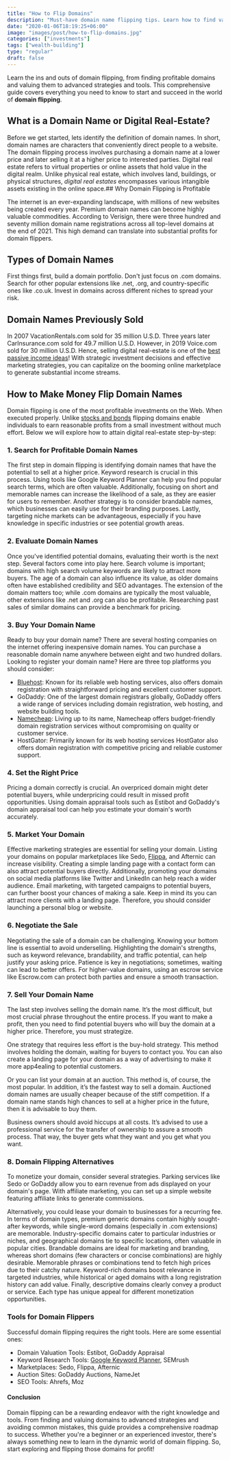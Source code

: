 ```yaml
---
title: "How to Flip Domains"
description: "Must-have domain name flipping tips. Learn how to find valuable domains, boost their appeal, and resell digital real estate for steady profits."
date: "2020-01-06T18:19:25+06:00"
image: "images/post/how-to-flip-domains.jpg"
categories: ["investments"]
tags: ["wealth-building"]
type: "regular"
draft: false
---
```


Learn the ins and outs of domain flipping, from finding profitable domains and valuing them to advanced strategies and tools. This comprehensive guide covers everything you need to know to start and succeed in the world of **domain flipping**.

## What is a Domain Name or Digital Real-Estate?

Before we get started, lets identify the definition of domain names. In short, domain names are characters that conveniently direct people to a website. The domain flipping process involves purchasing a domain name at a lower price and later selling it at a higher price to interested parties. Digital real estate refers to virtual properties or online assets that hold value in the digital realm. Unlike physical real estate, which involves land, buildings, or physical structures, _digital real estates_ encompasses various intangible assets existing in the online space.## Why Domain Flipping is Profitable

The internet is an ever-expanding landscape, with millions of new websites being created every year. Premium domain names can become highly valuable commodities. According to Verisign, there were three hundred and seventy million domain name registrations across all top-level domains at the end of 2021. This high demand can translate into substantial profits for domain flippers.

## Types of Domain Names

First things first, build a domain portfolio. Don't just focus on .com domains. Search for other popular extensions like .net, .org, and country-specific ones like .co.uk. Invest in domains across different niches to spread your risk.

## Domain Names Previously Sold

In 2007 VacationRentals.com sold for 35 million U.S.D. Three years later CarInsurance.com sold for 49.7 million U.S.D. However, in 2019 Voice.com sold for 30 million U.S.D. Hence, selling digital real-estate is one of the [best passive income ideas](/blog/passive-income-investments/)! With strategic investment decisions and effective marketing strategies, you can capitalize on the booming online marketplace to generate substantial income streams.

## How to Make Money Flip Domain Names

Domain flipping is one of the most profitable investments on the Web. When executed properly. Unlike [stocks and bonds](/blog/stocks-vs-bonds/) flipping domains enable individuals to earn reasonable profits from a small investment without much effort. Below we will explore how to attain digital real-estate step-by-step:

### 1. Search for Profitable Domain Names

The first step in domain flipping is identifying domain names that have the potential to sell at a higher price. Keyword research is crucial in this process. Using tools like Google Keyword Planner can help you find popular search terms, which are often valuable. Additionally, focusing on short and memorable names can increase the likelihood of a sale, as they are easier for users to remember. Another strategy is to consider brandable names, which businesses can easily use for their branding purposes. Lastly, targeting niche markets can be advantageous, especially if you have knowledge in specific industries or see potential growth areas.

### 2. Evaluate Domain Names

Once you've identified potential domains, evaluating their worth is the next step. Several factors come into play here. Search volume is important; domains with high search volume keywords are likely to attract more buyers. The age of a domain can also influence its value, as older domains often have established credibility and SEO advantages. The extension of the domain matters too; while .com domains are typically the most valuable, other extensions like .net and .org can also be profitable. Researching past sales of similar domains can provide a benchmark for pricing.

### 3. Buy Your Domain Name

Ready to buy your domain name? There are several hosting companies on the internet offering inexpensive domain names. You can purchase a reasonable domain name anywhere between eight and two hundred dollars. Looking to register your domain name? Here are three top platforms you should consider:

- [Bluehost](https://bluehost.sjv.io/c/3661625/1749331/11352): Known for its reliable web hosting services, also offers domain registration with straightforward pricing and excellent customer support.
- GoDaddy: One of the largest domain registrars globally, GoDaddy offers a wide range of services including domain registration, web hosting, and website building tools.
- [Namecheap](https://namecheap.pxf.io/g1ORqO): Living up to its name, Namecheap offers budget-friendly domain registration services without compromising on quality or customer service.
- HostGator: Primarily known for its web hosting services HostGator also offers domain registration with competitive pricing and reliable customer support.

### 4. Set the Right Price

Pricing a domain correctly is crucial. An overpriced domain might deter potential buyers, while underpricing could result in missed profit opportunities. Using domain appraisal tools such as Estibot and GoDaddy's domain appraisal tool can help you estimate your domain's worth accurately.

### 5. Market Your Domain

Effective marketing strategies are essential for selling your domain. Listing your domains on popular marketplaces like Sedo, [Flippa](https://referral.flippa.com/535fhnhbonpl), and Afternic can increase visibility. Creating a simple landing page with a contact form can also attract potential buyers directly. Additionally, promoting your domains on social media platforms like Twitter and LinkedIn can help reach a wider audience. Email marketing, with targeted campaigns to potential buyers, can further boost your chances of making a sale. Keep in mind its you can attract more clients with a landing page. Therefore, you should consider launching a personal blog or website.

### 6. Negotiate the Sale

Negotiating the sale of a domain can be challenging. Knowing your bottom line is essential to avoid underselling. Highlighting the domain's strengths, such as keyword relevance, brandability, and traffic potential, can help justify your asking price. Patience is key in negotiations; sometimes, waiting can lead to better offers. For higher-value domains, using an escrow service like Escrow.com can protect both parties and ensure a smooth transaction.

### 7. Sell Your Domain Name

The last step involves selling the domain name. It’s the most difficult, but most crucial phrase throughout the entire process. If you want to make a profit, then you need to find potential buyers who will buy the domain at a higher price. Therefore, you must strategize.

One strategy that requires less effort is the buy-hold strategy. This method involves holding the domain, waiting for buyers to contact you. You can also create a landing page for your domain as a way of advertising to make it more app4ealing to potential customers.

Or you can list your domain at an auction. This method is, of course, the most popular. In addition, it’s the fastest way to sell a domain. Auctioned domain names are usually cheaper because of the stiff competition. If a domain name stands high chances to sell at a higher price in the future, then it is advisable to buy them.

Business owners should avoid hiccups at all costs. It’s advised to use a professional service for the transfer of ownership to assure a smooth process. That way, the buyer gets what they want and you get what you want.

### 8. Domain Flipping Alternatives

To monetize your domain, consider several strategies. Parking services like Sedo or GoDaddy allow you to earn revenue from ads displayed on your domain's page. With affiliate marketing, you can set up a simple website featuring affiliate links to generate commissions.

Alternatively, you could lease your domain to businesses for a recurring fee. In terms of domain types, premium generic domains contain highly sought-after keywords, while single-word domains (especially in .com extensions) are memorable. Industry-specific domains cater to particular industries or niches, and geographical domains tie to specific locations, often valuable in popular cities. Brandable domains are ideal for marketing and branding, whereas short domains (few characters or concise combinations) are highly desirable. Memorable phrases or combinations tend to fetch high prices due to their catchy nature. Keyword-rich domains boost relevance in targeted industries, while historical or aged domains with a long registration history can add value. Finally, descriptive domains clearly convey a product or service. Each type has unique appeal for different monetization opportunities.

### Tools for Domain Flippers

Successful domain flipping requires the right tools. Here are some essential ones:

- Domain Valuation Tools: Estibot, GoDaddy Appraisal
- Keyword Research Tools: [Google Keyword Planner](https://ads.google.com/intl/en_us/home/tools/keyword-planner/), SEMrush
- Marketplaces: Sedo, Flippa, Afternic
- Auction Sites: GoDaddy Auctions, NameJet
- SEO Tools: Ahrefs, Moz

#### Conclusion

Domain flipping can be a rewarding endeavor with the right knowledge and tools. From finding and valuing domains to advanced strategies and avoiding common mistakes, this guide provides a comprehensive roadmap to success. Whether you're a beginner or an experienced investor, there's always something new to learn in the dynamic world of domain flipping. So, start exploring and flipping those domains for profit!
